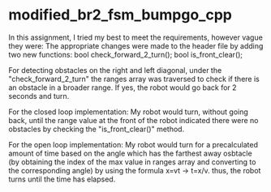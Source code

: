 # modified_br2_fsm_bumpgo_cpp

In this assignment, I tried my best to meet the requirements, however vague they were:
The appropriate changes were made to the header file by adding two new functions:
  bool check_forward_2_turn();
  bool is_front_clear();
  
For detecting obstacles on the right and left diagonal, under the "check_forward_2_turn" the ranges array was traversed to check if there is an obstacle in a broader range. If yes, the robot would go back for 2 seconds and turn.

For the closed loop implementation:
  My robot would turn, without going back, until the range value at the front of the robot indicated there were no obstacles by checking the "is_front_clear()" method.

For the open loop implementation: 
  My robot would turn for a precalculated amount of time based on the angle which has the farthest away osbtacle (by obtaining the index of the max value in ranges array and converting to the corresponding angle) by using the formula x=vt -> t=x/v. thus, the robot turns until the time has elapsed. 

